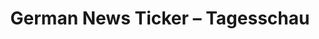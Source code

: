 ---
layout: article
title: German News Ticker – Tagesschau
description: 
  - This board shows a cool way to present a rss based news feed with live tiles
lang: cn
weight: 500
isDraft: true
ref: German_News_Tagesschau
category:
  - News
  - Digital Signage
  - Public
image: German_News_Tagesschau_DE.png
download: German_News_Tagesschau_DE.pbmx
overview_description:
overview_benefits:
overview_data_sources:
---